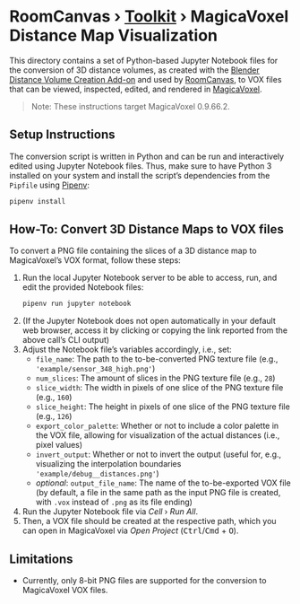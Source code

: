 # **RoomCanvas** › [Toolkit](../) › MagicaVoxel Distance Map Visualization

This directory contains a set of Python-based Jupyter Notebook files for the conversion of 3D distance volumes, as created with the [Blender Distance Volume Creation Add-on](../toolkit/blend-distance-volume-add-on) and used by [RoomCanvas](https://roomcanvas.dev), to VOX files that can be viewed, inspected, edited, and rendered in [MagicaVoxel](https://ephtracy.github.io).

> Note: These instructions target MagicaVoxel 0.9.66.2.

## Setup Instructions

The conversion script is written in Python and can be run and interactively edited using Jupyter Notebook files.
Thus, make sure to have Python 3 installed on your system and install the script’s dependencies from the `Pipfile` using [Pipenv](https://pipenv.pypa.io/en/stable/):

```bash
pipenv install
```

## How-To: Convert 3D Distance Maps to VOX files

To convert a PNG file containing the slices of a 3D distance map to MagicaVoxel’s VOX format, follow these steps:

1. Run the local Jupyter Notebook server to be able to access, run, and edit the provided Notebook files:  
    ```bash
    pipenv run jupyter notebook
    ```
2. (If the Jupyter Notebook does not open automatically in your default web browser, access it by clicking or copying the link reported from the above call’s CLI output)
3. Adjust the Notebook file’s variables accordingly, i.e., set:
    - `file_name`: The path to the to-be-converted PNG texture file (e.g., `'example/sensor_348_high.png'`)
    - `num_slices`: The amount of slices in the PNG texture file (e.g., `28`)
    - `slice_width`: The width in pixels of one slice of the PNG texture file (e.g., `160`)
    - `slice_height`: The height in pixels of one slice of the PNG texture file (e.g., `126`)
    - `export_color_palette`: Whether or not to include a color palette in the VOX file, allowing for visualization of the actual distances (i.e., pixel values)
    - `invert_output`: Whether or not to invert the output (useful for, e.g., visualizing the interpolation boundaries `'example/debug__distances.png'`)
    - *optional*: `output_file_name`: The name of the to-be-exported VOX file (by default, a file in the same path as the input PNG file is created, with `.vox` instead of `.png` as its file ending)
4. Run the Jupyter Notebook file via *Cell* › *Run All*.
5. Then, a VOX file should be created at the respective path, which you can open in MagicaVoxel via *Open Project* (<kbd>Ctrl</kbd>/<kbd>Cmd</kbd> + <kbd>O</kbd>).

## Limitations

- Currently, only 8-bit PNG files are supported for the conversion to MagicaVoxel VOX files.